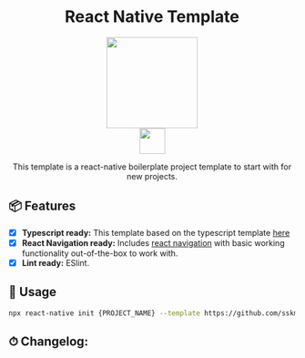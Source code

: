 <h1 align="center">React Native Template</h1>

<p align="center">
  <a href="https://reactnative.dev/"><img src="https://user-images.githubusercontent.com/16918590/93020342-69ec5c80-f617-11ea-8b1a-d39b1f43ffde.png" width="160px;" /></a>
  <br>
  <a href="https://www.typescriptlang.org/"><img src="https://user-images.githubusercontent.com/16918590/93020370-9607dd80-f617-11ea-87ec-e43bcbd60db0.png" height="45px;" /></a>
  <!-- <a href="https://styled-components.com/"><img src="https://user-images.githubusercontent.com/16918590/93020424-ea12c200-f617-11ea-879f-b6257e5d66b2.png" height="45px;" /></a>
  <a href=""><img src="https://user-images.githubusercontent.com/16918590/93020520-7f15bb00-f618-11ea-8b62-9e300e5f4e3f.png" height="45px;" /></a> -->
  <!-- <a href=""><img src="http://~.png" height="45px;" /></a> -->
</p>

<p style="text-align: center">
This template is a react-native boilerplate project template to start with for new projects.
</p>

## 📦 Features

* [x] **Typescript ready:** This template based on the typescript template [here](https://github.com/react-native-community/react-native-template-typescript)
* [x]  **React Navigation ready:** Includes [react navigation](https://reactnavigation.org/) with basic working functionality out-of-the-box to work with.
* [x]  **Lint ready:** ESlint.

## 💬 Usage

```bash
npx react-native init {PROJECT_NAME} --template https://github.com/sskmy1024y/ReactNative-Typescript-template.git
```

## ⏱ Changelog:
